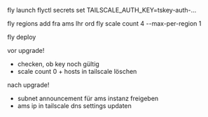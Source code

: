 
fly launch
flyctl secrets set TAILSCALE_AUTH_KEY=tskey-auth-...

fly regions add fra ams lhr ord
fly scale count 4 --max-per-region 1

fly deploy


vor upgrade!
* checken, ob key noch gültig
* scale count 0 + hosts in tailscale löschen

nach upgrade!
* subnet announcement für ams instanz freigeben
* ams ip in tailscale dns settings updaten
